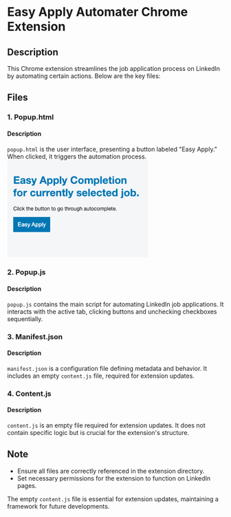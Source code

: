 # Easy Apply Automater Chrome Extension

## Description

This Chrome extension streamlines the job application process on LinkedIn by automating certain actions. Below are the key files:

## Files

### 1. Popup.html

#### Description

`popup.html` is the user interface, presenting a button labeled "Easy Apply." When clicked, it triggers the automation process.
![User Interface](usage/user_interface.png)

### 2. Popup.js

#### Description

`popup.js` contains the main script for automating LinkedIn job applications. It interacts with the active tab, clicking buttons and unchecking checkboxes sequentially.

### 3. Manifest.json

#### Description

`manifest.json` is a configuration file defining metadata and behavior. It includes an empty `content.js` file, required for extension updates.

### 4. Content.js

#### Description

`content.js` is an empty file required for extension updates. It does not contain specific logic but is crucial for the extension's structure.

## Note

- Ensure all files are correctly referenced in the extension directory.
- Set necessary permissions for the extension to function on LinkedIn pages.

The empty `content.js` file is essential for extension updates, maintaining a framework for future developments.
